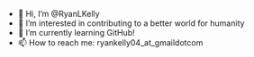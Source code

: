 - 👋 Hi, I’m @RyanLKelly
- 👀 I’m interested in contributing to a better world for humanity
- 🌱 I’m currently learning GitHub!
- 📫 How to reach me:  ryankelly04_at_gmaildotcom

<!---
RyanLKelly/RyanLKelly is a ✨ special ✨ repository because its `README.md` (this file) appears on your GitHub profile.
You can click the Preview link to take a look at your changes.
--->

